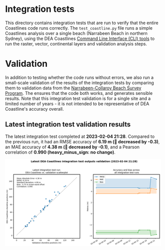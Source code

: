 
Integration tests
=================


This directory contains integration tests that are run to verify that the entire Coastlines code runs correctly. The ``test_coastline.py`` file runs a simple Coastlines analysis over a single beach (Narrabeen Beach in northern Sydney), using the DEA Coastlines [Command Line Interface (CLI) tools](../notebooks/DEACoastlines_generation_CLI.ipynb) to run the raster, vector, continental layers and validation analysis steps.
# Validation


In addition to testing whether the code runs without errors, we also run a small-scale validation of the results of the integration tests by comparing them to validation data from the [Narrabeen-Collaroy Beach Survey Program](https://doi.org/10.1038/sdata.2016.24). The ensures that the code both works, and generates sensible results. Note that this integration test validation is for a single site and a limited number of years - it is not intended to be representative of DEA Coastline's accuracy overall.
## Latest integration test validation results


The latest integration test completed at **2023-02-04 21:28**. Compared to the previous run, it had an RMSE accuracy of **6.19 m (:small_red_triangle_down: decreased by -0.3)**, an MAE accuracy of **4.38 m (:small_red_triangle_down: decreased by -0.1)**, and a Pearson correlation of **0.990 (heavy_minus_sign: no change)**.

<img src="stats_tests.png" width="950"/>